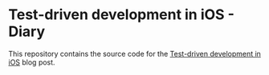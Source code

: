 # Test-driven development in iOS - Diary

This repository contains the source code for the [Test-driven development in iOS](https://dev.to/tamasdancsi/test-driven-development-in-ios-2310) blog post.
